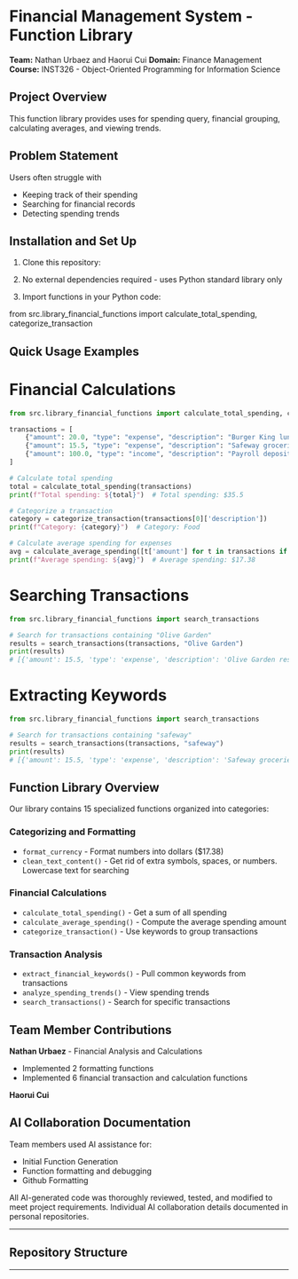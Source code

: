 # Financial Management System - Function Library

**Team:** Nathan Urbaez and Haorui Cui
**Domain:** Finance Management
**Course:** INST326 - Object-Oriented Programming for Information Science 

## Project Overview

This function library provides uses for spending query, financial grouping, calculating averages, and viewing trends.

## Problem Statement
Users often struggle with
- Keeping track of their spending
- Searching for financial records
- Detecting spending trends

## Installation and Set Up

1. Clone this repository:


2. No external dependencies required - uses Python standard library only

3. Import functions in your Python code:

from src.library_financial_functions import calculate_total_spending, categorize_transaction

## Quick Usage Examples

# Financial Calculations

```python
from src.library_financial_functions import calculate_total_spending, categorize_transaction, calculate_average_spending

transactions = [
    {"amount": 20.0, "type": "expense", "description": "Burger King lunch"},
    {"amount": 15.5, "type": "expense", "description": "Safeway groceries"},
    {"amount": 100.0, "type": "income", "description": "Payroll deposit"}
]

# Calculate total spending
total = calculate_total_spending(transactions)
print(f"Total spending: ${total}")  # Total spending: $35.5

# Categorize a transaction
category = categorize_transaction(transactions[0]['description'])
print(f"Category: {category}")  # Category: Food

# Calculate average spending for expenses
avg = calculate_average_spending([t['amount'] for t in transactions if t['type'] == 'expense'])
print(f"Average spending: ${avg}")  # Average spending: $17.38
```

# Searching Transactions

```python
from src.library_financial_functions import search_transactions

# Search for transactions containing "Olive Garden"
results = search_transactions(transactions, "Olive Garden")
print(results)
# [{'amount': 15.5, 'type': 'expense', 'description': 'Olive Garden restraunt'}]
```

# Extracting Keywords

```python
from src.library_financial_functions import search_transactions

# Search for transactions containing "safeway"
results = search_transactions(transactions, "safeway")
print(results)
# [{'amount': 15.5, 'type': 'expense', 'description': 'Safeway groceries'}]
```

## Function Library Overview

Our library contains 15 specialized functions organized into categories:

### Categorizing and Formatting
- `format_currency` - Format numbers into dollars ($17.38)
- `clean_text_content()` - Get rid of extra symbols, spaces, or numbers. Lowercase text for searching

### Financial Calculations
- `calculate_total_spending()` - Get a sum of all spending
- `calculate_average_spending()` - Compute the average spending amount
- `categorize_transaction()` - Use keywords to group transactions

### Transaction Analysis
- `extract_financial_keywords()` - Pull common keywords from transactions
- `analyze_spending_trends()` - View spending trends
- `search_transactions()` - Search for specific transactions

## Team Member Contributions

**Nathan Urbaez** - Financial Analysis and Calculations
- Implemented 2 formatting functions
- Implemented 6 financial transaction and calculation functions

**Haorui Cui**




## AI Collaboration Documentation

Team members used AI assistance for:
- Initial Function Generation
- Function formatting and debugging
- Github Formatting

All AI-generated code was thoroughly reviewed, tested, and modified to meet project requirements. Individual AI collaboration details documented in personal repositories.

---

## Repository Structure

---









